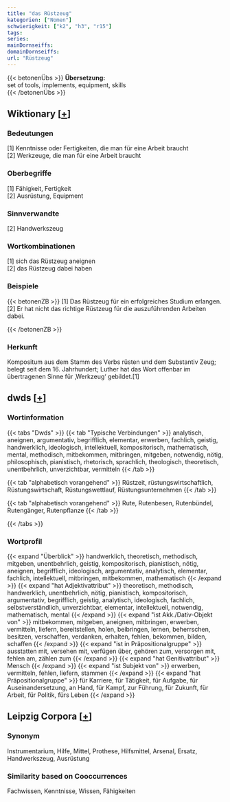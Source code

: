 ```yaml
---
title: "das Rüstzeug"
kategorien: ["Nomen"]
schwierigkeit: ["k2", "h3", "r15"]
tags:
series:
mainDornseiffs:
domainDornseiffs:
url: "Rüstzeug"
---
```


{{< betonenÜbs >}}
**Übersetzung:**  
set of tools, implements, equipment, skills  
{{< /betonenÜbs >}}

## Wiktionary [[+](https://de.wiktionary.org/wiki/Rüstzeug)]

### Bedeutungen
[1] Kenntnisse oder Fertigkeiten, die man für eine Arbeit braucht  
[2] Werkzeuge, die man für eine Arbeit braucht  

### Oberbegriffe
[1] Fähigkeit, Fertigkeit  
[2] Ausrüstung, Equipment  

### Sinnverwandte
[2] Handwerkszeug  

### Wortkombinationen
[1] sich das Rüstzeug aneignen  
[2] das Rüstzeug dabei haben  

### Beispiele
{{< betonenZB >}}
[1] Das Rüstzeug für ein erfolgreiches Studium erlangen.  
[2] Er hat nicht das richtige Rüstzeug für die auszuführenden Arbeiten dabei.  

{{< /betonenZB >}}
### Herkunft
Kompositum aus dem Stamm des Verbs rüsten und dem Substantiv Zeug; belegt seit dem 16. Jahrhundert; Luther hat das Wort offenbar im übertragenen Sinne für ‚Werkzeug‘ gebildet.[1]  



## dwds [[+](https://www.dwds.de/wb/Rüstzeug)]

### Wortinformation
{{< tabs "Dwds" >}}
{{< tab "Typische Verbindungen" >}}
analytisch, aneignen, argumentativ, begrifflich, elementar, erwerben, fachlich, geistig, handwerklich, ideologisch, intellektuell, kompositorisch, mathematisch, mental, methodisch, mitbekommen, mitbringen, mitgeben, notwendig, nötig, philosophisch, pianistisch, rhetorisch, sprachlich, theologisch, theoretisch, unentbehrlich, unverzichtbar, vermitteln
{{< /tab >}}

{{< tab "alphabetisch vorangehend" >}}
Rüstzeit, rüstungswirtschaftlich, Rüstungswirtschaft, Rüstungswettlauf, Rüstungsunternehmen
{{< /tab >}}

{{< tab "alphabetisch vorangehend" >}}
Rute, Rutenbesen, Rutenbündel, Rutengänger, Rutenpflanze
{{< /tab >}}

{{< /tabs >}}

### Wortprofil
{{< expand "Überblick" >}} handwerklich, theoretisch, methodisch, mitgeben, unentbehrlich, geistig, kompositorisch, pianistisch, nötig, aneignen, begrifflich, ideologisch, argumentativ, analytisch, elementar, fachlich, intellektuell, mitbringen, mitbekommen, mathematisch {{< /expand >}}
{{< expand "hat Adjektivattribut" >}} theoretisch, methodisch, handwerklich, unentbehrlich, nötig, pianistisch, kompositorisch, argumentativ, begrifflich, geistig, analytisch, ideologisch, fachlich, selbstverständlich, unverzichtbar, elementar, intellektuell, notwendig, mathematisch, mental {{< /expand >}}
{{< expand "ist Akk./Dativ-Objekt von" >}} mitbekommen, mitgeben, aneignen, mitbringen, erwerben, vermitteln, liefern, bereitstellen, holen, beibringen, lernen, beherrschen, besitzen, verschaffen, verdanken, erhalten, fehlen, bekommen, bilden, schaffen {{< /expand >}}
{{< expand "ist in Präpositionalgruppe" >}} ausstatten mit, versehen mit, verfügen über, gehören zum, versorgen mit, fehlen am, zählen zum {{< /expand >}}
{{< expand "hat Genitivattribut" >}} Mensch {{< /expand >}}
{{< expand "ist Subjekt von" >}} erwerben, vermitteln, fehlen, liefern, stammen {{< /expand >}}
{{< expand "hat Präpositionalgruppe" >}} für Karriere, für Tätigkeit, für Aufgabe, für Auseinandersetzung, an Hand, für Kampf, zur Führung, für Zukunft, für Arbeit, für Politik, fürs Leben {{< /expand >}}

## Leipzig Corpora [[+](https://corpora.uni-leipzig.de/en/res?word=Rüstzeug&corpusId=deu_newscrawl-public_2018)]


### Synonym
Instrumentarium, Hilfe, Mittel, Prothese, Hilfsmittel, Arsenal, Ersatz, Handwerkszeug, Ausrüstung


### Similarity based on Cooccurrences
Fachwissen, Kenntnisse, Wissen, Fähigkeiten

